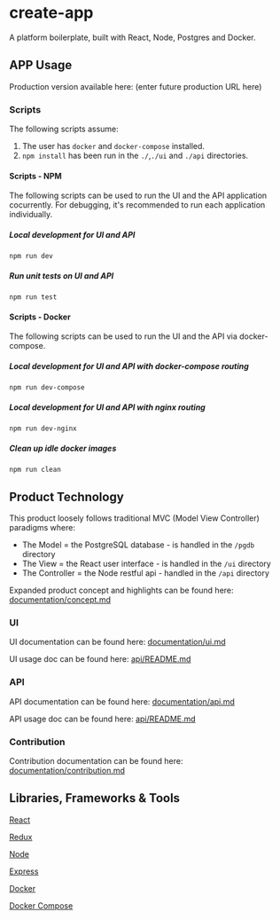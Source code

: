 # create-app

A platform boilerplate, built with React, Node, Postgres and Docker.

## APP Usage

Production version available here: (enter future production URL here)

### Scripts

The following scripts assume:

1) The user has `docker` and `docker-compose` installed.
2) `npm install` has been run in the `./`,`./ui` and `./api` directories.

#### Scripts - NPM

The following scripts can be used to run the UI and the API application cocurrently. For debugging, it's recommended to run each application individually.

##### Local development for UI and API

`npm run dev`

##### Run unit tests on UI and API

`npm run test`

#### Scripts - Docker

The following scripts can be used to run the UI and the API via docker-compose.

##### Local development for UI and API with docker-compose routing

`npm run dev-compose`

##### Local development for UI and API with nginx routing

`npm run dev-nginx`

##### Clean up idle docker images

`npm run clean`

## Product Technology

This product loosely follows traditional MVC (Model View Controller) paradigms where:
   - The Model = the PostgreSQL database - is handled in the `/pgdb` directory
   - The View = the React user interface - is handled in the `/ui` directory
   - The Controller = the Node restful api  - handled in the `/api` directory

Expanded product concept and highlights can be found here: [documentation/concept.md](https://github.com/escobard/create-app/blob/master/documentation/concept.md)

### UI

UI documentation can be found here: [documentation/ui.md](https://github.com/escobard/create-app/blob/master/documentation/ui.md)

UI usage doc can be found here: [api/README.md](https://github.com/escobard/create-app/blob/master/ui/README.md)

### API 

API documentation can be found here: [documentation/api.md](https://github.com/escobard/create-app/blob/master/documentation/api.md)

API usage doc can be found here: [api/README.md](https://github.com/escobard/create-app/blob/master/api/README.md)

### Contribution

Contribution documentation can be found here: [documentation/contribution.md](https://github.com/escobard/create-app/blob/master/documentation/contribution.md)

## Libraries, Frameworks & Tools

[React](https://reactjs.org/)

[Redux](https://redux.js.org/)

[Node](https://nodejs.org/en/)

[Express](https://expressjs.com/)

[Docker](https://www.docker.com/)

[Docker Compose](https://docs.docker.com/compose/)
